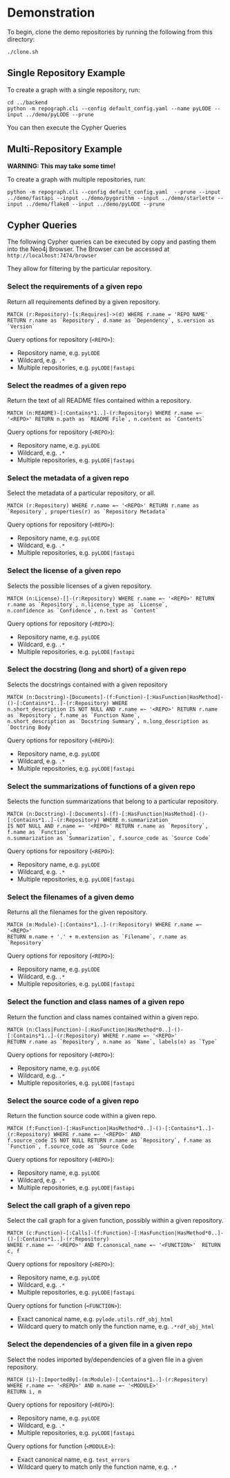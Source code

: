 # Demonstration

To begin, clone the demo repositories by running the following from this directory:

```shell
./clone.sh
```

## Single Repository Example

To create a graph with a single repository, run:

```shell
cd ../backend
python -m repograph.cli --config default_config.yaml --name pyLODE --input ../demo/pyLODE --prune
```

You can then execute the Cypher Queries

## Multi-Repository Example

**WARNING: This may take some time!**

To create a graph with multiple repositories, run:

```shell
python -m repograph.cli --config default_config.yaml  --prune --input ../demo/fastapi --input ../demo/pygorithm --input ../demo/starlette --input ../demo/flake8 --input ../demo/pyLODE --prune
```

## Cypher Queries

The following Cypher queries can be executed by copy and pasting them into the
Neo4j Browser. The Browser can be accessed at `http://localhost:7474/browser`

They allow for filtering by the particular repository.

### Select the requirements of a given repo

Return all requirements defined by a given repository.

```
MATCH (r:Repository)-[s:Requires]->(d) WHERE r.name = 'REPO NAME' RETURN r.name as `Repository`, d.name as `Dependency`, s.version as `Version`
```

Query options for repository (`<REPO>`):

- Repository name, e.g. `pyLODE`
- Wildcard, e.g. `.*`
- Multiple repositories, e.g. `pyLODE|fastapi`

### Select the readmes of a given repo

Return the text of all README files contained within a repository.

```
MATCH (n:README)-[:Contains*1..]-(r:Repository) WHERE r.name =~ '<REPO>' RETURN n.path as `README File`, n.content as `Contents`
```

Query options for repository (`<REPO>`):

- Repository name, e.g. `pyLODE`
- Wildcard, e.g. `.*`
- Multiple repositories, e.g. `pyLODE|fastapi`

### Select the metadata of a given repo

Select the metadata of a particular repository, or all.

```
MATCH (r:Repository) WHERE r.name =~ '<REPO>' RETURN r.name as `Repository`, properties(r) as `Repository Metadata`
```

Query options for repository (`<REPO>`):

- Repository name, e.g. `pyLODE`
- Wildcard, e.g. `.*`
- Multiple repositories, e.g. `pyLODE|fastapi`

### Select the license of a given repo

Selects the possible licenses of a given repository.

```
MATCH (n:License)-[]-(r:Repository) WHERE r.name =~ '<REPO>' RETURN r.name as `Repository`, n.license_type as `License`,
n.confidence as `Confidence`, n.text as `Content`
```

Query options for repository (`<REPO>`):

- Repository name, e.g. `pyLODE`
- Wildcard, e.g. `.*`
- Multiple repositories, e.g. `pyLODE|fastapi`

### Select the docstring (long and short) of a given repo

Selects the docstrings contained with a given repository

```
MATCH (n:Docstring)-[Documents]-(f:Function)-[:HasFunction|HasMethod]-()-[:Contains*1..]-(r:Repository) WHERE
n.short_description IS NOT NULL AND r.name =~ '<REPO>' RETURN r.name as `Repository`, f.name as `Function Name`,
n.short_description as `Docstring Summary`, n.long_description as `Doctring Body`
```

Query options for repository (`<REPO>`):

- Repository name, e.g. `pyLODE`
- Wildcard, e.g. `.*`
- Multiple repositories, e.g. `pyLODE|fastapi`

### Select the summarizations of functions of a given repo

Selects the function summarizations that belong to a particular repository.

```
MATCH (n:Docstring)-[:Documents]-(f)-[:HasFunction|HasMethod]-()-[:Contains*1..]-(r:Repository) WHERE n.summarization
IS NOT NULL AND r.name =~ '<REPO>' RETURN r.name as `Repository`, f.name as `Function`,
n.summarization as `Summarization`, f.source_code as `Source Code`
```

Query options for repository (`<REPO>`):

- Repository name, e.g. `pyLODE`
- Wildcard, e.g. `.*`
- Multiple repositories, e.g. `pyLODE|fastapi`

### Select the filenames of a given demo

Returns all the filenames for the given repository.

```
MATCH (m:Module)-[:Contains*1..]-(r:Repository) WHERE r.name =~ '<REPO>'
RETURN m.name + '.' + m.extension as `Filename`, r.name as `Repository`
```

Query options for repository (`<REPO>`):

- Repository name, e.g. `pyLODE`
- Wildcard, e.g. `.*`
- Multiple repositories, e.g. `pyLODE|fastapi`

### Select the function and class names of a given repo

Return the function and class names contained within a given repo.

```
MATCH (n:Class|Function)-[:HasFunction|HasMethod*0..]-()-[:Contains*1..]-(r:Repository) WHERE r.name =~ '<REPO>'
RETURN r.name as `Repository`, n.name as `Name`, labels(n) as `Type`
```

Query options for repository (`<REPO>`):

- Repository name, e.g. `pyLODE`
- Wildcard, e.g. `.*`
- Multiple repositories, e.g. `pyLODE|fastapi`

### Select the source code of a given repo

Return the function source code within a given repo.

```
MATCH (f:Function)-[:HasFunction|HasMethod*0..]-()-[:Contains*1..]-(r:Repository) WHERE r.name =~ '<REPO>' AND
f.source_code IS NOT NULL RETURN r.name as `Repository`, f.name as `Function`, f.source_code as `Source Code
```

Query options for repository (`<REPO>`):

- Repository name, e.g. `pyLODE`
- Wildcard, e.g. `.*`
- Multiple repositories, e.g. `pyLODE|fastapi`

### Select the call graph of a given repo

Select the call graph for a given function, possibly within a given repository.

```
MATCH (c:Function)-[:Calls]-(f:Function)-[:HasFunction|HasMethod*0..]-()-[:Contains*1..]-(r:Repository)
WHERE r.name =~ '<REPO>' AND f.canonical_name =~ '<FUNCTION>'  RETURN c, f
```

Query options for repository (`<REPO>`):

- Repository name, e.g. `pyLODE`
- Wildcard, e.g. `.*`
- Multiple repositories, e.g. `pyLODE|fastapi`

Query options for function (`<FUNCTION>`):

- Exact canonical name, e.g. `pylode.utils.rdf_obj_html`
- Wildcard query to match only the function name, e.g. `.*rdf_obj_html`

### Select the dependencies of a given file in a given repo

Select the nodes imported by/dependencies of a given file in a given repository.

```
MATCH (i)-[:ImportedBy]-(m:Module)-[:Contains*1..]-(r:Repository) WHERE r.name =~ '<REPO>' AND m.name =~ '<MODULE>'
RETURN i, m
```

Query options for repository (`<REPO>`):

- Repository name, e.g. `pyLODE`
- Wildcard, e.g. `.*`
- Multiple repositories, e.g. `pyLODE|fastapi`

Query options for function (`<MODULE>`):

- Exact canonical name, e.g. `test_errors`
- Wildcard query to match only the function name, e.g. `.*`
